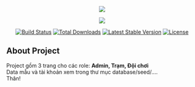 <p align="center"><img src="http://fit.hcmute.edu.vn//Resources/imagesPortlet/28a0195a-fadd-4737-8493-21da6fe181dd/banner.jpg"></p>

<p align="center"><img src="https://laravel.com/assets/img/components/logo-laravel.svg"></p>

<p align="center">
<a href="https://travis-ci.org/laravel/framework"><img src="https://travis-ci.org/laravel/framework.svg" alt="Build Status"></a>
<a href="https://packagist.org/packages/laravel/framework"><img src="https://poser.pugx.org/laravel/framework/d/total.svg" alt="Total Downloads"></a>
<a href="https://packagist.org/packages/laravel/framework"><img src="https://poser.pugx.org/laravel/framework/v/stable.svg" alt="Latest Stable Version"></a>
<a href="https://packagist.org/packages/laravel/framework"><img src="https://poser.pugx.org/laravel/framework/license.svg" alt="License"></a>
</p>

## About Project

Project gồm 3 trang cho các role: **Admin, Trạm, Đội chơi**<br/>
Data mẫu và tài khoản xem trong thư mục database/seed/....<br/>
Thân!

